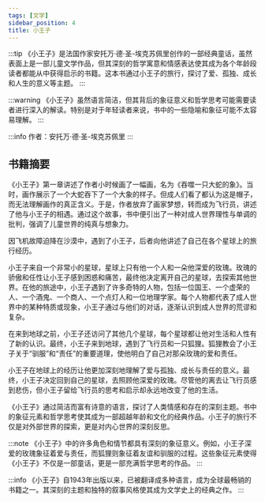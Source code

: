 ```yaml
---
tags: [文学]
sidebar_position: 4
title: 小王子
---
```



:::tip
《小王子》是法国作家安托万·德·圣-埃克苏佩里创作的一部经典童话，虽然表面上是一部儿童文学作品，但其深刻的哲学寓意和情感表达使其成为各个年龄段读者都能从中获得启示的书籍。这本书通过小王子的旅行，探讨了爱、孤独、成长和人生的意义等主题。
:::

:::warning
《小王子》虽然语言简洁，但其背后的象征意义和哲学思考可能需要读者进行深入的解读。特别是对于年轻读者来说，书中的一些隐喻和象征可能不太容易理解。
:::

:::info
作者：安托万·德·圣-埃克苏佩里
:::

## 书籍摘要

《小王子》第一章讲述了作者小时候画了一幅画，名为《吞噬一只大蛇的象》。当时，画作展示了一个大蛇吞下了一个大象的样子。但成人们看了都认为这是帽子，而无法理解画作的真正含义。于是，作者放弃了画家梦想，转而成为飞行员，讲述了他与小王子的相遇。通过这个故事，书中便引出了一种对成人世界理性与单调的批判，强调了儿童世界的纯真与想象力。

因飞机故障迫降在沙漠中，遇到了小王子，后者向他讲述了自己在各个星球上的旅行经历。

小王子来自一个非常小的星球，星球上只有他一个人和一朵他深爱的玫瑰。玫瑰的骄傲和任性让小王子感到困惑和痛苦，最终他决定离开自己的星球，去探索其他世界。在他的旅途中，小王子遇到了许多奇特的人物，包括一位国王、一个虚荣的人、一个酒鬼、一个商人、一个点灯人和一位地理学家。每个人物都代表了成人世界中的某种特质或现象，小王子通过与他们的对话，逐渐认识到成人世界的荒谬和复杂。

在来到地球之前，小王子还访问了其他几个星球，每个星球都让他对生活和人性有了新的认识。最终，小王子来到地球，遇到了飞行员和一只狐狸。狐狸教会了小王子关于“驯服”和“责任”的重要道理，使他明白了自己对那朵玫瑰的爱和责任。

小王子在地球上的经历让他更加深刻地理解了爱与孤独、成长与责任的意义。最终，小王子决定回到自己的星球，去照顾他深爱的玫瑰。尽管他的离去让飞行员感到悲伤，但小王子留给飞行员的思考和启示却永远地改变了他的生活。

《小王子》通过简洁而富有诗意的语言，探讨了人类情感和存在的深刻主题。书中的象征元素和哲学思考使其成为一部超越年龄和文化的经典作品。小王子的旅行不仅是对外部世界的探索，更是对内心世界的深刻反思。

:::note
《小王子》中的许多角色和情节都具有深刻的象征意义。例如，小王子深爱的玫瑰象征着爱与责任，而狐狸则象征着友谊和驯服的过程。这些象征元素使得《小王子》不仅是一部童话，更是一部充满哲学思考的作品。
:::

:::info
《小王子》自1943年出版以来，已被翻译成多种语言，成为全球最畅销的书籍之一。其深刻的主题和独特的叙事风格使其成为文学史上的经典之作。
:::